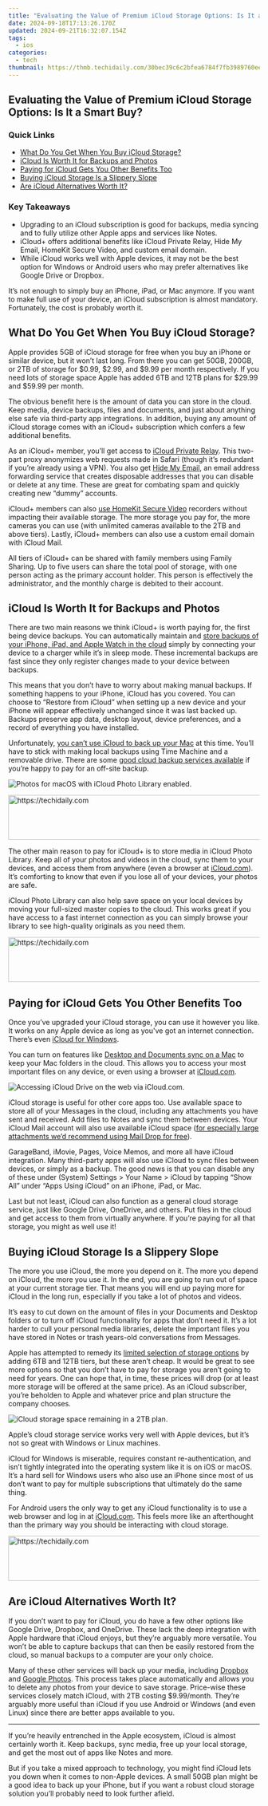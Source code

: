 ```yaml
---
title: "Evaluating the Value of Premium iCloud Storage Options: Is It a Smart Buy?"
date: 2024-09-18T17:13:26.170Z
updated: 2024-09-21T16:32:07.154Z
tags:
  - ios
categories:
  - tech
thumbnail: https://thmb.techidaily.com/30bec39c6c2bfea6784f7fb3989760ee0c9a0b9f3842c193bfea2478974da7cd.jpg
---
```


## Evaluating the Value of Premium iCloud Storage Options: Is It a Smart Buy?

### Quick Links

* [What Do You Get When You Buy iCloud Storage?](https://facebook-video-content.techidaily.com/new-in-2024-unveiling-the-power-of-social-media-video-marketing-strategies/)
* [iCloud Is Worth It for Backups and Photos](https://facebook-video-share.techidaily.com/updated-in-2024-best-budget-cameras-for-creating-quality-vlogs/)
* [Paying for iCloud Gets You Other Benefits Too](https://eaxpv-info.techidaily.com/quick-growth-on-youtube-mastering-the-art-of-video-outros-for-2024/)
* [Buying iCloud Storage Is a Slippery Slope](https://facebook-video-content.techidaily.com/updated-in-2024-unraveling-the-process-of-gaining-facebooks-blue-badge/)
* [Are iCloud Alternatives Worth It?](https://android-pokemon-go.techidaily.com/a-working-guide-for-pachirisu-pokemon-go-map-on-xiaomi-redmi-k70-pro-drfone-by-drfone-virtual-android/)

### Key Takeaways

* Upgrading to an iCloud subscription is good for backups, media syncing and to fully utilize other Apple apps and services like Notes.
* iCloud+ offers additional benefits like iCloud Private Relay, Hide My Email, HomeKit Secure Video, and custom email domain.
* While iCloud works well with Apple devices, it may not be the best option for Windows or Android users who may prefer alternatives like Google Drive or Dropbox.

 It’s not enough to simply buy an iPhone, iPad, or Mac anymore. If you want to make full use of your device, an iCloud subscription is almost mandatory. Fortunately, the cost is probably worth it.

##  What Do You Get When You Buy iCloud Storage?

 Apple provides 5GB of iCloud storage for free when you buy an iPhone or similar device, but it won’t last long. From there you can get 50GB, 200GB, or 2TB of storage for $0.99, $2.99, and $9.99 per month respectively. If you need lots of storage space Apple has added 6TB and 12TB plans for $29.99 and $59.99 per month.

 The obvious benefit here is the amount of data you can store in the cloud. Keep media, device backups, files and documents, and just about anything else safe via third-party app integrations. In addition, buying any amount of iCloud storage comes with an iCloud+ subscription which confers a few additional benefits.

 As an iCloud+ member, you’ll get access to [iCloud Private Relay](https://screen-video-capture.techidaily.com/updated-a-user-friendly-guide-to-seamless-collaboration-across-different-operating-systems-via-skype-group-chats-for-2024/). This two-part proxy anonymizes web requests made in Safari (though it’s redundant if you’re already using a VPN). You also get [Hide My Email](https://instagram-video-files.techidaily.com/new-2024-approved-maximizing-your-story-potential-with-instagram-highlights/), an email address forwarding service that creates disposable addresses that you can disable or delete at any time. These are great for combating spam and quickly creating new “dummy” accounts.

 iCloud+ members can also [use HomeKit Secure Video](https://fox-glue.techidaily.com/new-in-2024-unveiling-the-secrets-of-m1-max-clips/) recorders without impacting their available storage. The more storage you pay for, the more cameras you can use (with unlimited cameras available to the 2TB and above tiers). Lastly, iCloud+ members can also use a custom email domain with iCloud Mail.

 All tiers of iCloud+ can be shared with family members using Family Sharing. Up to five users can share the total pool of storage, with one person acting as the primary account holder. This person is effectively the administrator, and the monthly charge is debited to their account.

##  iCloud Is Worth It for Backups and Photos

 There are two main reasons we think iCloud+ is worth paying for, the first being device backups. You can automatically maintain and [store backups of your iPhone, iPad, and Apple Watch in the cloud](https://instagram-video-recordings.techidaily.com/new-2024-approved-unlocking-the-power-of-scheduled-instagram-posts/) simply by connecting your device to a charger while it’s in sleep mode. These incremental backups are fast since they only register changes made to your device between backups.

 This means that you don’t have to worry about making manual backups. If something happens to your iPhone, iCloud has you covered. You can choose to “Restore from iCloud” when setting up a new device and your iPhone will appear effectively unchanged since it was last backed up. Backups preserve app data, desktop layout, device preferences, and a record of everything you have installed.

 Unfortunately, [you can’t use iCloud to back up your Mac](https://youtube-help.techidaily.com/new-get-more-eyeballs-perfect-your-youtube-description-templates-for-viewer-attraction/) at this time. You’ll have to stick with making local backups using Time Machine and a removable drive. There are some [good cloud backup services available](https://audio-shaping.techidaily.com/in-2024-probing-sound-clarity-an-updated-analysis-of-cambridges-cxu-series/) if you’re happy to pay for an off-site backup.

![Photos for macOS with iCloud Photo Library enabled.](https://static1.howtogeekimages.com/wordpress/wp-content/uploads/2023/12/icloud_photo_library.png) 

<!-- affiliate ads begin -->
<a href="https://ephamedtechinc.pxf.io/c/5597632/2137228/26400" target="_top" id="2137228">
  <img src="//a.impactradius-go.com/display-ad/26400-2137228" border="0" alt="https://techidaily.com" width="728" height="90"/>
</a>
<img height="0" width="0" src="https://ephamedtechinc.pxf.io/i/5597632/2137228/26400" style="position:absolute;visibility:hidden;" border="0" />
<!-- affiliate ads end -->

 The other main reason to pay for iCloud+ is to store media in iCloud Photo Library. Keep all of your photos and videos in the cloud, sync them to your devices, and access them from anywhere (even a browser at [iCloud.com](http://www.icloud.com)). It’s comforting to know that even if you lose all of your devices, your photos are safe.

 iCloud Photo Library can also help save space on your local devices by moving your full-sized master copies to the cloud. This works great if you have access to a fast internet connection as you can simply browse your library to see high-quality originals as you need them.

<!-- affiliate ads begin -->
<a href="https://appsumo.8odi.net/c/5597632/2118306/7443" target="_top" id="2118306">
  <img src="//a.impactradius-go.com/display-ad/7443-2118306" border="0" alt="https://techidaily.com" width="728" height="90"/>
</a>
<img height="0" width="0" src="https://appsumo.8odi.net/i/5597632/2118306/7443" style="position:absolute;visibility:hidden;" border="0" />
<!-- affiliate ads end -->

##  Paying for iCloud Gets You Other Benefits Too

 Once you’ve upgraded your iCloud storage, you can use it however you like. It works on any Apple device as long as you've got an internet connection. There’s even [iCloud for Windows](https://apps.microsoft.com/detail/9PKTQ5699M62/).

 You can turn on features like [Desktop and Documents sync on a Mac](https://driver-download.techidaily.com/free-download-of-updated-printer-drivers-for-your-hp-officejet-pro-15p15np-on-windows-system/) to keep your Mac folders in the cloud. This allows you to access your most important files on any device, or even using a browser at [iCloud.com](http://www.icloud.com).

![Accessing iCloud Drive on the web via iCloud.com.](https://static1.howtogeekimages.com/wordpress/wp-content/uploads/2023/12/icloud_drive_web.png) 

 iCloud storage is useful for other core apps too. Use available space to store all of your Messages in the cloud, including any attachments you have sent and received. Add files to Notes and sync them between devices. Your iCloud Mail account will also use available iCloud space ([for especially large attachments we’d recommend using Mail Drop for free](https://youtube-docs.techidaily.com/tarting-out-building-your-youtube-presence-and-earning/)).

 GarageBand, iMovie, Pages, Voice Memos, and more all have iCloud integration. Many third-party apps will also use iCloud to sync files between devices, or simply as a backup. The good news is that you can disable any of these under (System) Settings > Your Name > iCloud by tapping “Show All” under “Apps Using iCloud” on an iPhone, iPad, or Mac.

 Last but not least, iCloud can also function as a general cloud storage service, just like Google Drive, OneDrive, and others. Put files in the cloud and get access to them from virtually anywhere. If you’re paying for all that storage, you might as well use it!

##  Buying iCloud Storage Is a Slippery Slope

 The more you use iCloud, the more you depend on it. The more you depend on iCloud, the more you use it. In the end, you are going to run out of space at your current storage tier. That means you will end up paying more for iCloud in the long run, especially if you take a lot of photos and videos.

 It’s easy to cut down on the amount of files in your Documents and Desktop folders or to turn off iCloud functionality for apps that don’t need it. It’s a lot harder to cull your personal media libraries, delete the important files you have stored in Notes or trash years-old conversations from Messages.

 Apple has attempted to remedy its [limited selection of storage options](https://bypass-frp.techidaily.com/how-to-bypass-google-frp-lock-on-tecno-devices-by-drfone-android/) by adding 6TB and 12TB tiers, but these aren’t cheap. It would be great to see more options so that you don’t have to pay for storage you aren’t going to need for years. One can hope that, in time, these prices will drop (or at least more storage will be offered at the same price). As an iCloud subscriber, you’re beholden to Apple and whatever price and plan structure the company chooses.

![iCloud storage space remaining in a 2TB plan.](https://static1.howtogeekimages.com/wordpress/wp-content/uploads/2023/12/icloud_storage.png) 

 Apple’s cloud storage service works very well with Apple devices, but it’s not so great with Windows or Linux machines.

 iCloud for Windows is miserable, requires constant re-authentication, and isn’t tightly integrated into the operating system like it is on iOS or macOS. It’s a hard sell for Windows users who also use an iPhone since most of us don’t want to pay for multiple subscriptions that ultimately do the same thing.

 For Android users the only way to get any iCloud functionality is to use a web browser and log in at [iCloud.com](http://www.icloud.com). This feels more like an afterthought than the primary way you should be interacting with cloud storage.

<!-- affiliate ads begin -->
<a href="https://aligracehair.sjv.io/c/5597632/1972670/19272" target="_top" id="1972670">
  <img src="//a.impactradius-go.com/display-ad/19272-1972670" border="0" alt="https://techidaily.com" width="728" height="90"/>
</a>
<img height="0" width="0" src="https://aligracehair.sjv.io/i/5597632/1972670/19272" style="position:absolute;visibility:hidden;" border="0" />
<!-- affiliate ads end -->

##  Are iCloud Alternatives Worth It?

 If you don’t want to pay for iCloud, you do have a few other options like Google Drive, Dropbox, and OneDrive. These lack the deep integration with Apple hardware that iCloud enjoys, but they’re arguably more versatile. You won’t be able to capture backups that can then be easily restored from the cloud, so manual backups to a computer are your only choice.

 Many of these other services will back up your media, including [Dropbox](https://apps.apple.com/us/app/dropbox-cloud-photo-storage/id327630330) and [Google Photos](https://apps.apple.com/us/app/google-photos-backup-edit/id962194608). This process takes place automatically and allows you to delete any photos from your device to save storage. Price-wise these services closely match iCloud, with 2TB costing $9.99/month. They’re arguably more useful than iCloud if you use Android or Windows (and even Linux) since there are better apps available to you.

---

 If you’re heavily entrenched in the Apple ecosystem, iCloud is almost certainly worth it. Keep backups, sync media, free up your local storage, and get the most out of apps like Notes and more.

 But if you take a mixed approach to technology, you might find iCloud lets you down when it comes to non-Apple devices. A small 50GB plan might be a good idea to back up your iPhone, but if you want a robust cloud storage solution you’ll probably need to look further afield.

<ins class="adsbygoogle"
     style="display:block"
     data-ad-format="autorelaxed"
     data-ad-client="ca-pub-7571918770474297"
     data-ad-slot="1223367746"></ins>

<ins class="adsbygoogle"
     style="display:block"
     data-ad-client="ca-pub-7571918770474297"
     data-ad-slot="8358498916"
     data-ad-format="auto"
     data-full-width-responsive="true"></ins>




